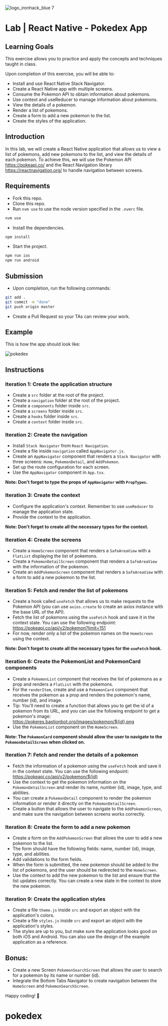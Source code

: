 ![logo_ironhack_blue 7](https://user-images.githubusercontent.com/23629340/40541063-a07a0a8a-601a-11e8-91b5-2f13e4e6b441.png)

# Lab | React Native - Pokedex App

## Learning Goals

This exercise allows you to practice and apply the concepts and techniques taught in class.

Upon completion of this exercise, you will be able to:

- Install and use React Native Stack Navigator.
- Create a React Native app with multiple screens.
- Consume the Pokemon API to obtain information about pokemons.
- Use context and useReducer to manage information about pokemons.
- View the details of a pokemon.
- Render a list of pokemons.
- Create a form to add a new pokemon to the list.
- Create the styles of the application.

## Introduction

In this lab, we will create a React Native application that allows us to view a list of pokemons, add new pokemons to the list, and view the details of each pokemon. To achieve this, we will use the Pokemon API <https://pokeapi.co/> and the React Navigation library <https://reactnavigation.org/> to handle navigation between screens.

## Requirements

- Fork this repo.
- Clone this repo.
- Run `nvm use` to use the node version specified in the `.nvmrc` file.

```bash
nvm use
```

- Install the dependencies.

```bash
npm install
```

- Start the project.

```bash
npm run ios
npm run android
```

## Submission

- Upon completion, run the following commands:

```bash
git add .
git commit -m "done"
git push origin master
```

- Create a Pull Request so your TAs can review your work.

## Example

This is how the app should look like:

![pokedex](./assets/pokedex.GIF)

## Instructions

### Iteration 1: Create the application structure

- Create a `src` folder at the root of the project.
- Create a `navigation` folder at the root of the project.
- Create a `components` folder inside `src`.
- Create a `screens` folder inside `src`.
- Create a `hooks` folder inside `src`.
- Create a `context` folder inside `src`.

### Iteration 2: Create the navigation

- Install `Stack Navigator` from `React Navigation`.
- Create a file inside `navigation` called `AppNavigator.js`.
- Create an `AppNavigator` component that renders a `Stack Navigator` with three screens: `Home`, `PokemonDetail`, and `AddPokemon`.
- Set up the route configuration for each screen.
- Use the `AppNavigator` component in `App.tsx`.

**Note: Don't forget to type the props of `AppNavigator` with `PropTypes`.**

### Iteration 3: Create the context

- Configure the application's context. Remember to use `useReducer` to manage the application state.
- Provide the context to the application.

**Note: Don't forget to create all the necessary types for the context.**

### Iteration 4: Create the screens

- Create a `HomeScreen` component that renders a `SafeAreaView` with a `FlatList` displaying the list of pokemons.
- Create a `PokemonDetailScreen` component that renders a `SafeAreaView` with the information of the pokemon.
- Create an `AddPokemonScreen` component that renders a `SafeAreaView` with a form to add a new pokemon to the list.

### Iteration 5: Fetch and render the list of pokemons

- Create a hook called `useFetch` that allows us to make requests to the Pokemon API (you can use `axios.create` to create an axios instance with the base URL of the API).
- Fetch the list of pokemons using the `useFetch` hook and save it in the context state. You can use the following endpoint: <https://pokeapi.co/api/v2/pokemon?limit=151>
- For now, render only a list of the pokemon names on the `HomeScreen` using the context.

**Note: Don't forget to create all the necessary types for the `useFetch` hook.**

### Iteration 6: Create the PokemonList and PokemonCard components

- Create a `PokemonList` component that receives the list of pokemons as a prop and renders a `FlatList` with the pokemons.
- For the `renderItem`, create and use a `PokemonCard` component that receives the pokemon as a prop and renders the pokemon's name, number (id), and image.
- Tip: You'll need to create a function that allows you to get the id of a pokemon from its URL, and you can use the following endpoint to get a pokemon's image: <https://pokeres.bastionbot.org/images/pokemon/${id}.png>
- Use the `PokemonList` component on the `HomeScreen`.

**Note: The `PokemonCard` component should allow the user to navigate to the `PokemonDetailScreen` when clicked on.**

### Iteration 7: Fetch and render the details of a pokemon

- Fetch the information of a pokemon using the `useFetch` hook and save it in the context state. You can use the following endpoint: <https://pokeapi.co/api/v2/pokemon/${id}>
- Use the context to get the pokemon information on the `PokemonDetailScreen` and render its name, number (id), image, type, and abilities.
- You can create a `PokemonDetail` component to render the pokemon information or render it directly on the `PokemonDetailScreen`.
- Create a button that allows the user to navigate to the `AddPokemonScreen`, and make sure the navigation between screens works correctly.

### Iteration 8: Create the form to add a new pokemon

- Create a form on the `AddPokemonScreen` that allows the user to add a new pokemon to the list.
- The form should have the following fields: name, number (id), image, type, and abilities.
- Add validations to the form fields.
- When the form is submitted, the new pokemon should be added to the list of pokemons, and the user should be redirected to the `HomeScreen`.
- Use the context to add the new pokemon to the list and ensure that the list updates correctly. You can create a new state in the context to store the new pokemon.

### Iteration 9: Create the application styles

- Create a file `theme.js` inside `src` and export an object with the application's colors.
- Create a file `styles.js` inside `src` and export an object with the application's styles.
- The styles are up to you, but make sure the application looks good on both iOS and Android. You can also use the design of the example application as a reference.

## Bonus:

- Create a new Screen `PokemonSearchScreen` that allows the user to search for a pokemon by its name or number (id).
- Integrate the Bottom Tabs Navigator to create navigation between the `HomeScreen` and `PokemonSearchScreen`.

Happy coding! 💙
# pokedex
